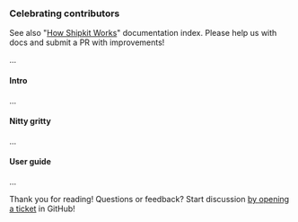 ### Celebrating contributors

See also "[How Shipkit Works](/docs/how-shipkit-works.md)" documentation index.
Please help us with docs and submit a PR with improvements!

...

#### Intro

...

#### Nitty gritty

...

#### User guide

...

Thank you for reading!
Questions or feedback?
Start discussion [by opening a ticket](https://github.com/mockito/shipkit/issues/new) in GitHub!
